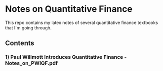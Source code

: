 # Notes on Quantitative Finance
This repo contains my latex notes of several quantitative finance textbooks that I'm going through.

## Contents

### 1) Paul Willmott Introduces Quantitative Finance - Notes_on_PWIQF.pdf
